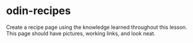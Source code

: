 # odin-recipes

Create a recipe page using the knowledge learned throughout this lesson. This page should have pictures, working links, and look neat. 